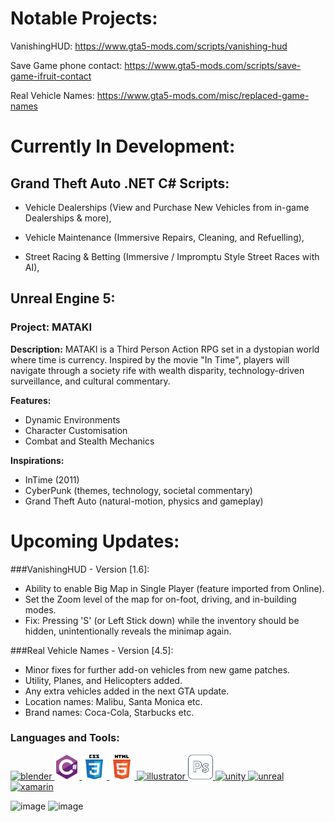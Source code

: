 # <b>Notable Projects:</b>

VanishingHUD:
  https://www.gta5-mods.com/scripts/vanishing-hud

Save Game phone contact:
  https://www.gta5-mods.com/scripts/save-game-ifruit-contact

Real Vehicle Names: 
  https://www.gta5-mods.com/misc/replaced-game-names

# Currently In Development: 
## Grand Theft Auto .NET C# Scripts: 
- Vehicle Dealerships (View and Purchase New Vehicles from in-game Dealerships & more), 

- Vehicle Maintenance (Immersive Repairs, Cleaning, and Refuelling), 

- Street Racing & Betting (Immersive / Impromptu Style Street Races with AI),

## Unreal Engine 5: 
### Project: MATAKI
**Description:** MATAKI is a Third Person Action RPG set in a dystopian world where time is currency. Inspired by the movie "In Time", players will navigate through a society rife with wealth disparity, technology-driven surveillance, and cultural commentary. 

**Features:** 
- Dynamic Environments 
- Character Customisation 
- Combat and Stealth Mechanics

**Inspirations:** 
- InTime (2011) 
- CyberPunk (themes, technology, societal commentary) 
- Grand Theft Auto (natural-motion, physics and gameplay) 

# Upcoming Updates: 
###VanishingHUD - Version [1.6]: 
- Ability to enable Big Map in Single Player (feature imported from Online).
- Set the Zoom level of the map for on-foot, driving, and in-building modes. 
- Fix: Pressing 'S' (or Left Stick down) while the inventory should be hidden, unintentionally reveals the minimap again. 

###Real Vehicle Names - Version [4.5]:
- Minor fixes for further add-on vehicles from new game patches. 
- Utility, Planes, and Helicopters added. 
- Any extra vehicles added in the next GTA update.
- Location names: Malibu, Santa Monica etc.
- Brand names: Coca-Cola, Starbucks etc. 

<h3 align="left">Languages and Tools:</h3>
<p align="left"> <a href="https://www.blender.org/" target="_blank" rel="noreferrer"> <img src="https://download.blender.org/branding/community/blender_community_badge_white.svg" alt="blender" width="40" height="40"/> </a> <a href="https://www.w3schools.com/cs/" target="_blank" rel="noreferrer"> <img src="https://raw.githubusercontent.com/devicons/devicon/master/icons/csharp/csharp-original.svg" alt="csharp" width="40" height="40"/> </a> <a href="https://www.w3schools.com/css/" target="_blank" rel="noreferrer"> <img src="https://raw.githubusercontent.com/devicons/devicon/master/icons/css3/css3-original-wordmark.svg" alt="css3" width="40" height="40"/> </a> <a href="https://www.w3.org/html/" target="_blank" rel="noreferrer"> <img src="https://raw.githubusercontent.com/devicons/devicon/master/icons/html5/html5-original-wordmark.svg" alt="html5" width="40" height="40"/> </a> <a href="https://www.adobe.com/in/products/illustrator.html" target="_blank" rel="noreferrer"> <img src="https://www.vectorlogo.zone/logos/adobe_illustrator/adobe_illustrator-icon.svg" alt="illustrator" width="40" height="40"/> </a> <a href="https://www.photoshop.com/en" target="_blank" rel="noreferrer"> <img src="https://raw.githubusercontent.com/devicons/devicon/master/icons/photoshop/photoshop-line.svg" alt="photoshop" width="40" height="40"/> </a> <a href="https://unity.com/" target="_blank" rel="noreferrer"> <img src="https://www.vectorlogo.zone/logos/unity3d/unity3d-icon.svg" alt="unity" width="40" height="40"/> </a> <a href="https://unrealengine.com/" target="_blank" rel="noreferrer"> <img src="https://raw.githubusercontent.com/kenangundogan/fontisto/036b7eca71aab1bef8e6a0518f7329f13ed62f6b/icons/svg/brand/unreal-engine.svg" alt="unreal" width="40" height="40"/> </a> <a href="https://dotnet.microsoft.com/apps/xamarin" target="_blank" rel="noreferrer"> <img src="https://raw.githubusercontent.com/detain/svg-logos/780f25886640cef088af994181646db2f6b1a3f8/svg/xamarin.svg" alt="xamarin" width="40" height="40"/> </a> </p>

![image](https://github.com/sonny-dev/sonny-dev/assets/54631241/8659cad1-de8a-465a-b89a-f947cad015ce)
![image](https://github.com/sonny-dev/sonny-dev/assets/54631241/d46e55f2-c5ee-462b-b57e-f43f58afae26)
